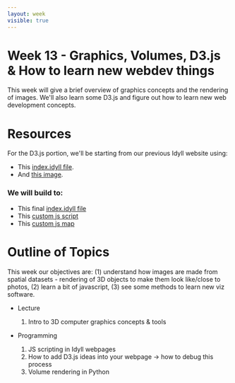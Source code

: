 ```yaml
---
layout: week
visible: true
---
```


# Week 13 - Graphics, Volumes, D3.js & How to learn new webdev things

This week will give a brief overview of graphics concepts and the rendering of images.  We'll also learn some D3.js and figure out how to learn new web development concepts.

# Resources

For the D3.js portion, we'll be starting from our previous Idyll website using:
  * This <a href="corg_website_files/index.idyll" download>index.idyll file</a>.
  * And <a href="https://uiuc-ischool-dataviz.github.io/spring2019online/week11/images/imgcropped.png" download>this image</a>.
  
### We will build to:

 * This final [index.idyll file](corg_website_files/prep/index.idyll)
 * This [custom js script](corg_website_files/prep/my-custom-d3-component.js)
 * This [custom js map](corg_website_files/prep/map-custom-d3-component.js)

# Outline of Topics

This week our objectives are: (1) understand how images are made from spatial datasets - rendering of 3D objects to make them look like/close to photos, (2) learn a bit of javascript, (3) see some methods to learn new viz software.

 * Lecture
   1. Intro to 3D computer graphics concepts & tools

 * Programming
   1. JS scripting in Idyll webpages
   1. How to add D3.js ideas into your webpage -> how to debug this process
   1. Volume rendering in Python
